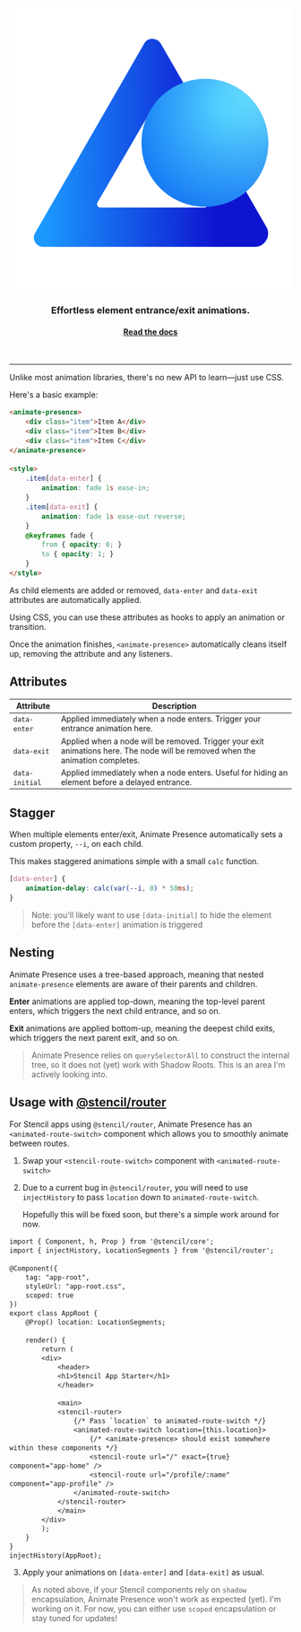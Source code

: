 <div align="center">
    <img src="/.github/assets/logo.svg?sanitize=true" alt="Animate Presence"/>
</div>
<h3 align="center">Effortless element entrance/exit animations.</h3>
<h4 align="center"><a href="https://github.com/natemoo-re/animate-presence/tree/master/packages/animate-presence#readme">Read the docs</a></h4>

<br />

---

Unlike most animation libraries, there's no new API to learn&mdash;just use CSS.

Here's a basic example:

```html
<animate-presence>
    <div class="item">Item A</div>
    <div class="item">Item B</div>
    <div class="item">Item C</div>
</animate-presence>

<style>
    .item[data-enter] {
        animation: fade 1s ease-in;
    }
    .item[data-exit] {
        animation: fade 1s ease-out reverse;
    }
    @keyframes fade {
        from { opacity: 0; }
        to { opacity: 1; }
    }
</style>
```

As child elements are added or removed, `data-enter` and `data-exit` attributes are automatically applied.

Using CSS, you can use these attributes as hooks to apply an animation or transition.

Once the animation finishes, `<animate-presence>` automatically cleans itself up, removing the attribute and any listeners.

## Attributes

| Attribute         | Description                                                                                                                    |
| ----------------- | ------------------------------------------------------------------------------------------------------------------------------ |
| `data-enter`      | Applied immediately when a node enters. Trigger your entrance animation here.                                                  |
| `data-exit`       | Applied when a node will be removed. Trigger your exit animations here. The node will be removed when the animation completes. |
| `data-initial`    | Applied immediately when a node enters. Useful for hiding an element before a delayed entrance.                                |

## Stagger

When multiple elements enter/exit, Animate Presence automatically sets a custom property, `--i`, on each child.

This makes staggered animations simple with a small `calc` function.

```css
[data-enter] {
    animation-delay: calc(var(--i, 0) * 50ms);
}
```

> Note: you'll likely want to use `[data-initial]` to hide the element before the `[data-enter]` animation is triggered

## Nesting
Animate Presence uses a tree-based approach, meaning that nested `animate-presence` elements are aware of their parents and children.

__Enter__ animations are applied top-down, meaning the top-level parent enters, which triggers the next child entrance, and so on.

__Exit__ animations are applied bottom-up, meaning the deepest child exits, which triggers the next parent exit, and so on.

> Animate Presence relies on `querySelectorAll` to construct the internal tree, so it does not (yet) work with Shadow Roots.
> This is an area I'm actively looking into.

## Usage with [@stencil/router](https://github.com/ionic-team/stencil-router)
For Stencil apps using `@stencil/router`, Animate Presence has an `<animated-route-switch>` component which allows you to smoothly animate between routes.

1. Swap your `<stencil-route-switch>` component with `<animated-route-switch>`

2. Due to a current bug in `@stencil/router`, you will need to use `injectHistory` to pass `location` down to `animated-route-switch`.
   
   Hopefully this will be fixed soon, but there's a simple work around for now.

```tsx
import { Component, h, Prop } from '@stencil/core';
import { injectHistory, LocationSegments } from '@stencil/router';

@Component({
    tag: "app-root",
    styleUrl: "app-root.css",
    scoped: true
})
export class AppRoot {
    @Prop() location: LocationSegments;

    render() {
        return (
        <div>
            <header>
            <h1>Stencil App Starter</h1>
            </header>

            <main>
            <stencil-router>
                {/* Pass `location` to animated-route-switch */}
                <animated-route-switch location={this.location}>
                    {/* <animate-presence> should exist somewhere within these components */}
                    <stencil-route url="/" exact={true} component="app-home" />
                    <stencil-route url="/profile/:name" component="app-profile" />
                </animated-route-switch>
            </stencil-router>
            </main>
        </div>
        );
    }
}
injectHistory(AppRoot);
```

3. Apply your animations on `[data-enter]` and `[data-exit]` as usual.

> As noted above, if your Stencil components rely on `shadow` encapsulation, Animate Presence won't work as expected (yet). I'm working on it.
> For now, you can either use `scoped` encapsulation or stay tuned for updates!